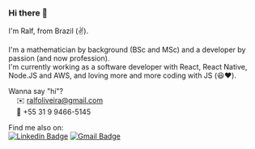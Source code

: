 ### Hi there 👋

I'm Ralf, from Brazil (:v:).

I'm a mathematician by background (BSc and MSc) and a developer by passion (and now profession). <br>
I'm currently working as a software developer with React, React Native, Node.JS and AWS, and loving more and more coding with JS (:satisfied::heart:).

Wanna say "hi"? <br>
  &nbsp; &nbsp;      ✉️ ralfoliveira@gmail.com <br>
  &nbsp; &nbsp;      📱  +55 31 9 9466-5145
       
Find me also on:<br>
[![Linkedin Badge](https://img.shields.io/badge/-LinkedIn-blue?style=flat-square&logo=Linkedin&logoColor=white&link=https://www.linkedin.com/in/ralf-o/)](https://www.linkedin.com/in/ralf-o/)
[![Gmail Badge](https://img.shields.io/badge/-Gmail-c14438?style=flat-square&logo=Gmail&logoColor=white&link=mailto:ralfoliveira@gmail.com)](mailto:ralfoliveira@gmail.com)


